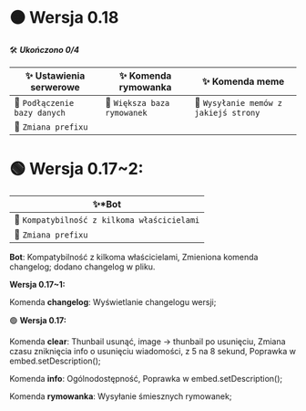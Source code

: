 # 🟠 **Wersja 0.18**

🛠 ***Ukończono 0/4***

|✨ Ustawienia serwerowe|✨ Komenda rymowanka           |✨ Komenda meme                   |
|---------------------------|-------------------------------|----------------------------------|
|📕 `Podłączenie bazy danych`|📕 `Większa baza rymowanek`       |📕 `Wysyłanie memów z jakiejś strony`|
|📕 `Zmiana prefixu`           |                               |                                  |


# 🟢 **Wersja 0.17~2:** 

|✨*Bot|
|---------------------------|
|📗 `Kompatybilność z kilkoma właścicielami`|
|📍 `Zmiana prefixu`         |

**Bot**:
Kompatybilność z kilkoma właścicielami,
Zmieniona komenda changelog; dodano changelog w pliku.

**Wersja 0.17~1:** 

Komenda **changelog**:
Wyświetlanie changelogu wersji;

🟢 **Wersja 0.17:** 

Komenda **clear**:
Thunbail usunąć, image -> thunbail po usunięciu, 
Zmiana czasu zniknięcia info o usunięciu wiadomości, z 5 na 8 sekund,
Poprawka w embed.setDescription();

Komenda **info**:
Ogólnodostępność, 
Poprawka w embed.setDescription();
   
Komenda **rymowanka**:
Wysyłanie śmiesznych rymowanek;
